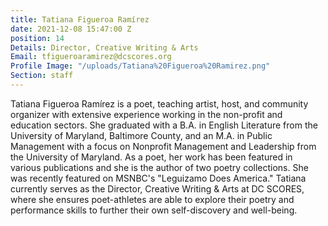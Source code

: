 ```yaml
---
title: Tatiana Figueroa Ramírez
date: 2021-12-08 15:47:00 Z
position: 14
Details: Director, Creative Writing & Arts
Email: tfigueroaramirez@dcscores.org
Profile Image: "/uploads/Tatiana%20Figueroa%20Ramirez.png"
Section: staff
---
```


Tatiana Figueroa Ramírez is a poet, teaching artist, host, and community organizer with extensive experience working in the non-profit and education sectors. She graduated with a B.A. in English Literature from the University of Maryland, Baltimore County, and an M.A. in Public Management with a focus on Nonprofit Management and Leadership from the University of Maryland. As a poet, her work has been featured in various publications and she is the author of two poetry collections. She was recently featured on MSNBC's "Leguizamo Does America." Tatiana currently serves as the Director, Creative Writing & Arts at DC SCORES, where she ensures poet-athletes are able to explore their poetry and performance skills to further their own self-discovery and well-being.